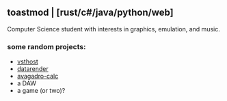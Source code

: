 ## toastmod | [rust/c#/java/python/web]
Computer Science student with interests in graphics, emulation, and music.
### some random projects:
* [vsthost](https://github.com/toastmod/vsthost)
* [datarender](https://github.com/toastmod/datarender)
* [avagadro-calc](https://github.com/toastmod/avagadro-calc)
* a DAW
* a game (or two)?
